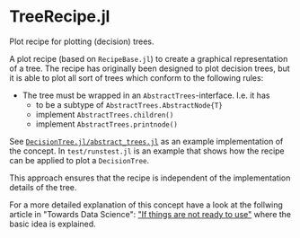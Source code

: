 # TreeRecipe.jl
Plot recipe for plotting (decision) trees.

A plot recipe (based on `RecipeBase.jl`) to create a graphical representation of a tree.
The recipe has originally been designed to plot decision trees, but it is able to plot all sort
of trees which conform to the following rules:

- The tree must be wrapped in an `AbstractTrees`-interface. I.e. it has
  - to be a subtype of `AbstractTrees.AbstractNode{T}`
  - implement `AbstractTrees.children()`
  - implement `AbstractTrees.printnode()`

See [`DecisionTree.jl/abstract_trees.jl`](https://github.com/JuliaAI/DecisionTree.jl/blob/9dab9c12fcf2d54d4591b23fc87512964fb664b8/src/abstract_trees.jl) as 
an example implementation of the concept. In `test/runstest.jl` is an example that shows how the recipe can be applied to plot a `DecisionTree`.

This approach ensures that the recipe is independent of the implementation details of the tree. 

For a more detailed explanation of this concept have a look at the follwing article 
in "Towards Data Science": 
["If things are not ready to use"](https://towardsdatascience.com/part-iii-if-things-are-not-ready-to-use-59d2db378bec) where the basic idea is explained.